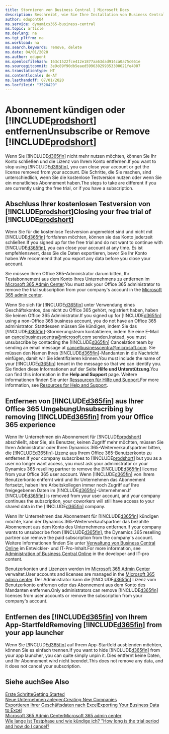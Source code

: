 ```yaml
---
title: Stornieren von Business Central | Microsoft Docs
description: Beschreibt, wie Sie Ihre Installation von Business Central entfernen oder löschen.
author: edupont04
ms.service: dynamics365-business-central
ms.topic: article
ms.devlang: na
ms.tgt_pltfrm: na
ms.workload: na
ms.search.keywords: remove, delete
ms.date: 04/01/2020
ms.author: edupont
ms.openlocfilehash: 163c1522fce412e1877aa63dad914ca0a75c661e
ms.sourcegitcommit: 3e9c89f90db5eaed599630299353300621fe4007
ms.translationtype: HT
ms.contentlocale: de-AT
ms.lasthandoff: 07/01/2020
ms.locfileid: "3528429"
---
```

# <a name="unsubscribe-or-remove-prodshort"></a><span data-ttu-id="fd903-103">Abonnement kündigen oder [!INCLUDE[prodshort](includes/prodshort.md)] entfernen</span><span class="sxs-lookup"><span data-stu-id="fd903-103">Unsubscribe or Remove [!INCLUDE[prodshort](includes/prodshort.md)]</span></span>

<span data-ttu-id="fd903-104">Wenn Sie [!INCLUDE[d365fin](includes/d365fin_md.md)] nicht mehr nutzen möchten, können Sie Ihr Konto schließen und die Lizenz von Ihrem Konto entfernen.</span><span class="sxs-lookup"><span data-stu-id="fd903-104">If you want to stop using [!INCLUDE[d365fin](includes/d365fin_md.md)], you can close your account or get the license removed from your account.</span></span> <span data-ttu-id="fd903-105">Die Schritte, die Sie machen, sind unterschiedlich, wenn Sie die kostenlose Testversion nutzen oder wenn Sie ein monatliches Abonnement haben.</span><span class="sxs-lookup"><span data-stu-id="fd903-105">The steps to take are different if you are currently using the free trial, or if you have a subscription.</span></span>  

## <a name="closing-your-free-trial-of-prodshort"></a><span data-ttu-id="fd903-106">Abschluss Ihrer kostenlosen Testversion von [!INCLUDE[prodshort](includes/prodshort.md)]</span><span class="sxs-lookup"><span data-stu-id="fd903-106">Closing your free trial of [!INCLUDE[prodshort](includes/prodshort.md)]</span></span>

<span data-ttu-id="fd903-107">Wenn Sie für die kostenlose Testversion angemeldet sind und nicht mit [!INCLUDE[d365fin](includes/d365fin_md.md)] fortfahren möchten, können sie das Konto jederzeit schließen.</span><span class="sxs-lookup"><span data-stu-id="fd903-107">If you signed up for the free trial and do not want to continue with [!INCLUDE[d365fin](includes/d365fin_md.md)], you can close your account at any time.</span></span> <span data-ttu-id="fd903-108">Es ist empfehlenswert, dass Sie die Daten exportieren, bevor Sie Ihr Konto haben.</span><span class="sxs-lookup"><span data-stu-id="fd903-108">We recommend that you export any data before you close your account.</span></span> 

<span data-ttu-id="fd903-109">Sie müssen Ihren Office 365-Administrator darum bitten, Ihr Testabonnement aus dem Konto Ihres Unternehmens zu entfernen im [Microsoft 365 Admin Center](https://admin.microsoft.com/).</span><span class="sxs-lookup"><span data-stu-id="fd903-109">You must ask your Office 365 administrator to remove the trial subscription from your company's account in the [Microsoft 365 admin center](https://admin.microsoft.com/).</span></span> 

<span data-ttu-id="fd903-110">Wenn Sie sich für [!INCLUDE[d365fin](includes/d365fin_md.md)] unter Verwendung eines Geschäftskontos, das nicht zu Office 365 gehört, registriert haben, haben Sie keinen Office 365 Administrator.</span><span class="sxs-lookup"><span data-stu-id="fd903-110">If you signed up for [!INCLUDE[d365fin](includes/d365fin_md.md)] using a non-Office 365 business account, you do not have an Office 365 administrator.</span></span> <span data-ttu-id="fd903-111">Stattdessen müssen Sie kündigen, indem Sie das [!INCLUDE[d365fin](includes/d365fin_md.md)]-Stornierungsteam kontaktieren, indem Sie eine E-Mail an cancelbusinesscentra@microsoft.com senden.</span><span class="sxs-lookup"><span data-stu-id="fd903-111">Instead, you must unsubscribe by contacting the [!INCLUDE[d365fin](includes/d365fin_md.md)] Cancelation team by sending an email message at cancelbusinesscentra@microsoft.com.</span></span> <span data-ttu-id="fd903-112">Sie müssen den Namen Ihres [!INCLUDE[d365fin](includes/d365fin_md.md)]-Mandanten in die Nachricht einfügen, damit wir Sie identifizieren können.</span><span class="sxs-lookup"><span data-stu-id="fd903-112">You must include the name of your [!INCLUDE[d365fin](includes/d365fin_md.md)] tenant in the message so that we can identify you.</span></span> <span data-ttu-id="fd903-113">Sie finden diese Informationen auf der Seite **Hilfe und Unterstützung**.</span><span class="sxs-lookup"><span data-stu-id="fd903-113">You can find this information in the **Help and Support** page.</span></span> <span data-ttu-id="fd903-114">Weitere Informationen finden Sie unter [Ressourcen für Hilfe und Support](product-help-and-support.md).</span><span class="sxs-lookup"><span data-stu-id="fd903-114">For more information, see [Resources for Help and Support](product-help-and-support.md).</span></span>  

## <a name="unsubscribing-by-removing-d365fin-from-your-office-365-experience"></a><span data-ttu-id="fd903-115">Entfernen von [!INCLUDE[d365fin](includes/d365fin_md.md)] aus Ihrer Office 365 Umgebung</span><span class="sxs-lookup"><span data-stu-id="fd903-115">Unsubscribing by removing [!INCLUDE[d365fin](includes/d365fin_md.md)] from your Office 365 experience</span></span>

<span data-ttu-id="fd903-116">Wenn Ihr Unternehmen ein Abonnement für [!INCLUDE[prodshort](includes/prodshort.md)] abschließt, aber Sie, als Benutzer, keinen Zugriff mehr möchten, müssen Sie Ihren Administrator oder Ihren Dynamics 365-Weiterverkaufspartner bitten, die [!INCLUDE[d365fin](includes/d365fin_md.md)]-Lizenz aus Ihrem Office 365-Benutzerkonto zu entfernen.</span><span class="sxs-lookup"><span data-stu-id="fd903-116">If your company subscribes to [!INCLUDE[prodshort](includes/prodshort.md)] but you as a user no longer want access, you must ask your administrator or your Dynamics 365 reselling partner to remove the [!INCLUDE[d365fin](includes/d365fin_md.md)] license from your Office 365 user account.</span></span> <span data-ttu-id="fd903-117">Wenn [!INCLUDE[d365fin](includes/d365fin_md.md)] von Ihrem Benutzerkonto entfernt wird und Ihr Unternehmen das Abonnement fortsetzt, haben Ihre Arbeitskollegen immer noch Zugriff auf Ihre freigegebenen Daten im [!INCLUDE[d365fin](includes/d365fin_md.md)]-Unternehmen.</span><span class="sxs-lookup"><span data-stu-id="fd903-117">If [!INCLUDE[d365fin](includes/d365fin_md.md)] is removed from your user account, and your company continues the subscription, your coworkers will still have access to your shared data in the [!INCLUDE[d365fin](includes/d365fin_md.md)] company.</span></span>  

<span data-ttu-id="fd903-118">Wenn Ihr Unternehmen das Abonnement für [!INCLUDE[d365fin](includes/d365fin_md.md)] kündigen möchte, kann der Dynamics 365-Weiterverkaufspartner das bezahlte Abonnement aus dem Konto des Unternehmens entfernen.</span><span class="sxs-lookup"><span data-stu-id="fd903-118">If your company wants to unsubscribe from [!INCLUDE[d365fin](includes/d365fin_md.md)], the Dynamics 365 reselling partner can remove the paid subscription from the company's account.</span></span> <span data-ttu-id="fd903-119">Weitere Informationen finden Sie unter [Verwaltung von Business Central Online](/dynamics365/business-central/dev-itpro/administration/tenant-administration) im Entwickler- und IT-Pro-Inhalt.</span><span class="sxs-lookup"><span data-stu-id="fd903-119">For more information, see [Administration of Business Central Online](/dynamics365/business-central/dev-itpro/administration/tenant-administration) in the developer and IT-pro content.</span></span>  

<span data-ttu-id="fd903-120">Benutzerkonten und Lizenzen werden im [Microsoft 365 Admin Center](https://admin.microsoft.com/) verwaltet.</span><span class="sxs-lookup"><span data-stu-id="fd903-120">User accounts and licenses are managed in the [Microsoft 365 admin center](https://admin.microsoft.com/).</span></span> <span data-ttu-id="fd903-121">Der Administrator kann die [!INCLUDE[d365fin](includes/d365fin_md.md)] Lizenz vom  Benutzerkonto entfernen oder das Abonnement aus dem Konto des Mandanten entfernen.</span><span class="sxs-lookup"><span data-stu-id="fd903-121">Only administrators can remove [!INCLUDE[d365fin](includes/d365fin_md.md)] licenses from user accounts or remove the subscription from your company's account.</span></span>  

## <a name="removing-d365fin-from-your-app-launcher"></a><span data-ttu-id="fd903-122">Entfernen des [!INCLUDE[d365fin](includes/d365fin_md.md)] von Ihrem App-Startfeld</span><span class="sxs-lookup"><span data-stu-id="fd903-122">Removing [!INCLUDE[d365fin](includes/d365fin_md.md)] from your app launcher</span></span>
<span data-ttu-id="fd903-123">Wenn Sie [!INCLUDE[d365fin](includes/d365fin_md.md)] auf Ihrem App-Startfeld ausblenden möchten, können Sie es einfach trennen.</span><span class="sxs-lookup"><span data-stu-id="fd903-123">If you want to hide [!INCLUDE[d365fin](includes/d365fin_md.md)] from your app launcher, you can quite simply unpin it.</span></span> <span data-ttu-id="fd903-124">Dies entfernt keine Daten, und Ihr Abonnement wird nicht beendet.</span><span class="sxs-lookup"><span data-stu-id="fd903-124">This does not remove any data, and it does not cancel your subscription.</span></span>  

## <a name="see-also"></a><span data-ttu-id="fd903-125">Siehe auch</span><span class="sxs-lookup"><span data-stu-id="fd903-125">See Also</span></span>
[<span data-ttu-id="fd903-126">Erste Schritte</span><span class="sxs-lookup"><span data-stu-id="fd903-126">Getting Started</span></span>](product-get-started.md)  
[<span data-ttu-id="fd903-127">Neue Unternehmen anlegen</span><span class="sxs-lookup"><span data-stu-id="fd903-127">Creating New Companies</span></span>](about-new-company.md)  
[<span data-ttu-id="fd903-128">Exportieren Ihrer Geschäftsdaten nach Excel</span><span class="sxs-lookup"><span data-stu-id="fd903-128">Exporting Your Business Data to Excel</span></span>](about-export-data.md)  
[<span data-ttu-id="fd903-129">Microsoft 365 Admin Center</span><span class="sxs-lookup"><span data-stu-id="fd903-129">Microsoft 365 admin center</span></span>](https://admin.microsoft.com/)  
[<span data-ttu-id="fd903-130">Wie lange ist Testphase und wie kündige ich? "</span><span class="sxs-lookup"><span data-stu-id="fd903-130">How long is the trial period and how do I cancel?</span></span>](https://community.dynamics.com/business/b/financials/archive/2016/11/28/how-long-is-the-trial-period-and-how-do-i-cancel)  
